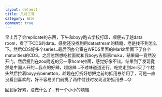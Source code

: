 ```yaml
---
layout: default
title: 八月三号
category: 日记
comment: true
---
```


早上弄了会replicate的东西，下午和boyy跑去学校打印，顺便去了趟data room，看了下CDS的data。感觉还没找到用datastream的精髓，老是找不到怎么下。然后CDS好多个series..最后回办公室在WRDS里面的Markit里面下了各个maturities的CDS。之后忽然想吃拉面就和我boyy去那家muku，结果周一竟然没开门。然后搜到在zoo附近的另一家home拉面，感觉好像不错。结果到了发现竟然是中国人开的...我点的好辣，超级辣...不过味道道还行。吃完走到zeil买了个枕头然后拉着boyy去benetton，趁现在打折好想把之前的抵用券给用了，可是一直没看到喜欢的，好不容易关门前挑了两件付钱时发现没带抵用券...😓

回到家好累，没做什么了...有一个小小的烦恼...